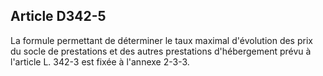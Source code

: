 ## Article D342-5

La formule permettant de déterminer le taux maximal d'évolution des prix du socle de prestations et des
autres prestations d'hébergement prévu à l'article L. 342-3 est fixée à l'annexe 2-3-3.


